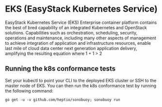 # EKS (EasyStack Kubernetes Service)
EasyStack Kubernetes Service (EKS) Enterprise container platform contains the best of bred capability of an integrated Kubernetes and OpenStack solutions. Capabilities such as orchestration, scheduling, security, operations and maintenance, including many other aspects of management to achieve integration of application and infrastructure resources, enable last mile of cloud data center next generation application delivery, amplifying the resulting equation where 1 + 1 > 2
## Running the k8s conformance tests
Set your kubectl to point your CLI to the deployed EKS cluster or SSH to the master node of EKS.
You can then run the k8s conformance test by running the following command:
```
go get -u -v github.com/heptio/sonobuoy; sonobuoy run
```
